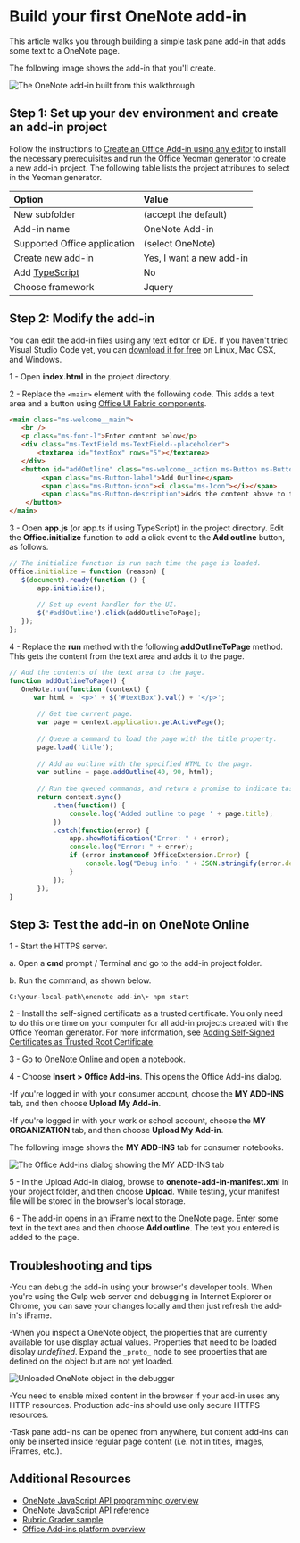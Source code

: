 # Build your first OneNote add-in

This article walks you through building a simple task pane add-in that adds some text to a OneNote page.

The following image shows the add-in that you'll create.

   ![The OneNote add-in built from this walkthrough](../../images/onenote-first-add-in.png)

<a name="setup"></a>
## Step 1: Set up your dev environment and create an add-in project
Follow the instructions to [Create an Office Add-in using any editor](../get-started/create-an-office-add-in-using-any-editor.md) to install the necessary prerequisites and run the Office Yeoman generator to create a new add-in project. The following table lists  the project attributes to select in the Yeoman generator.

| Option | Value |
|:------|:------|
| New subfolder | (accept the default) |
| Add-in name | OneNote Add-in |
| Supported Office application | (select OneNote) |
| Create new add-in | Yes, I want a new add-in |
| Add [TypeScript](https://www.typescriptlang.org/) | No |
| Choose framework | Jquery |

<a name="develop"></a>
## Step 2: Modify the add-in
You can edit the add-in files using any text editor or IDE. If you haven't tried Visual Studio Code yet, you can [download it for free](https://code.visualstudio.com/) on Linux, Mac OSX, and Windows.

1 - Open **index.html** in the project directory. 

2 - Replace the `<main>` element with the following code. This adds a text area and a button using [Office UI Fabric components](http://dev.office.com/fabric/components).

```html
<main class="ms-welcome__main">
   <br />
   <p class="ms-font-l">Enter content below</p>
   <div class="ms-TextField ms-TextField--placeholder">
       <textarea id="textBox" rows="5"></textarea>
   </div>
   <button id="addOutline" class="ms-welcome__action ms-Button ms-Button--hero ms-u-slideUpIn20">
        <span class="ms-Button-label">Add Outline</span>
        <span class="ms-Button-icon"><i class="ms-Icon"></i></span>
        <span class="ms-Button-description">Adds the content above to the current page.</span>
    </button>
</main>
```

3 - Open **app.js** (or app.ts if using TypeScript) in the project directory. Edit the **Office.initialize** function to add a click event to the **Add outline** button, as follows.

```js
// The initialize function is run each time the page is loaded.
Office.initialize = function (reason) {
   $(document).ready(function () {
       app.initialize();
       
       // Set up event handler for the UI.
       $('#addOutline').click(addOutlineToPage);
   });
};
```
 
4 - Replace the **run** method with the following **addOutlineToPage** method. This gets the content from the text area and adds it to the page.

```js
// Add the contents of the text area to the page.
function addOutlineToPage() {        
   OneNote.run(function (context) {
      var html = '<p>' + $('#textBox').val() + '</p>';
      
       // Get the current page.
       var page = context.application.getActivePage();
       
       // Queue a command to load the page with the title property.             
       page.load('title'); 
       
       // Add an outline with the specified HTML to the page.
       var outline = page.addOutline(40, 90, html);
       
       // Run the queued commands, and return a promise to indicate task completion.
       return context.sync()
           .then(function() {
               console.log('Added outline to page ' + page.title);
           })
           .catch(function(error) {
               app.showNotification("Error: " + error); 
               console.log("Error: " + error); 
               if (error instanceof OfficeExtension.Error) { 
                   console.log("Debug info: " + JSON.stringify(error.debugInfo)); 
               } 
           }); 
       });
}
```

<a name="test"></a>
## Step 3: Test the add-in on OneNote Online
1 - Start the HTTPS server.  

  a. Open a **cmd** prompt / Terminal and go to the add-in project folder. 
  
  b. Run the command, as shown below.

  ```
  C:\your-local-path\onenote add-in\> npm start
  ```

2 - Install the self-signed certificate as a trusted certificate. You only need to do this one time on your computer for all add-in projects created with the Office Yeoman generator. For more information, see [Adding Self-Signed Certificates as Trusted Root Certificate](https://github.com/OfficeDev/generator-office/blob/master/src/docs/ssl.md).

3 - Go to [OneNote Online](https://www.onenote.com/notebooks) and open a notebook.

4 - Choose **Insert > Office Add-ins**. This opens the Office Add-ins dialog.

  -If you're logged in with your consumer account, choose the **MY ADD-INS** tab, and then choose  **Upload My Add-in**.
  
  -If you're logged in with your work or school account, choose the **MY ORGANIZATION** tab, and then choose  **Upload My Add-in**. 
  
  The following image shows the **MY ADD-INS** tab for consumer notebooks.

  ![The Office Add-ins dialog showing the MY ADD-INS tab](../../images/onenote-office-add-ins-dialog.png)

5 - In the Upload Add-in dialog, browse to **onenote-add-in-manifest.xml** in your project folder, and then choose **Upload**. While testing, your manifest file will be stored in the browser's local storage.

6 - The add-in opens in an iFrame next to the OneNote page. Enter some text in the text area and then choose **Add outline**. The text you entered is added to the page. 

## Troubleshooting and tips
-You can debug the add-in using your browser's developer tools. When you're using the Gulp web server and debugging in Internet Explorer or Chrome, you can save your changes locally and then just refresh the add-in's iFrame.

-When you inspect a OneNote object, the properties that are currently available for use display actual values. Properties that need to be loaded display *undefined*. Expand the `_proto_` node to see properties that are defined on the object but are not yet loaded.

![Unloaded OneNote object in the debugger](../../images/onenote-debug.png)

-You need to enable mixed content in the browser if your add-in uses any HTTP resources. Production add-ins should use only secure HTTPS resources.

-Task pane add-ins can be opened from anywhere, but content add-ins can only be inserted inside regular page content (i.e. not in titles, images, iFrames, etc.). 

## Additional Resources

- [OneNote JavaScript API programming overview](onenote-add-ins-programming-overview.md)
- [OneNote JavaScript API reference](../../reference/onenote/onenote-add-ins-javascript-reference.md)
- [Rubric Grader sample](https://github.com/OfficeDev/OneNote-Add-in-Rubric-Grader)
- [Office Add-ins platform overview](https://dev.office.com/docs/add-ins/overview/office-add-ins)
